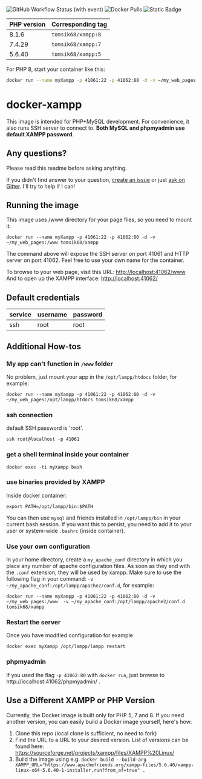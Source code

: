 ![GitHub Workflow Status (with event)](https://img.shields.io/github/actions/workflow/status/tomsik68/docker-xampp/docker-image.yml?link=https%3A%2F%2Fgithub.com%2Ftomsik68%2Fdocker-xampp%2Factions%2Fworkflows%2Fdocker-image.yml)
![Docker Pulls](https://img.shields.io/docker/pulls/tomsik68/xampp?style=for-the-badge)
![Static Badge](https://img.shields.io/badge/XAMPP%20version-8.2.4-A?style=for-the-badge&link=https%3A%2F%2Fwww.apachefriends.org%2F)


| PHP version | Corresponding tag |
--------------|---------------------
| 8.1.6 | `tomsik68/xampp:8`|
| 7.4.29 | `tomsik68/xampp:7` |
| 5.6.40 | `tomsik68/xampp:5` |

For PHP 8, start your container like this:
```bash
docker run --name myXampp -p 41061:22 -p 41062:80 -d -v ~/my_web_pages:/www tomsik68/xampp:8
```

docker-xampp
===

This image is intended for PHP+MySQL development. For convenience, it also runs SSH server to connect to. __Both MySQL and phpmyadmin use default XAMPP password__.

## Any questions?

Please read this readme before asking anything.

If you didn't find answer to your question, [create an issue](https://github.com/tomsik68/docker-xampp/issues) or just [ask on Gitter](https://gitter.im/docker-xampp/community). I'll try to help if I can!

## Running the image

This image uses /www directory for your page files, so you need to mount it.

```
docker run --name myXampp -p 41061:22 -p 41062:80 -d -v ~/my_web_pages:/www tomsik68/xampp
```
The command above will expose the SSH server on port 41061 and HTTP server on port 41062.
Feel free to use your own name for the container.

To browse to your web page, visit this URL: [http://localhost:41062/www](http://localhost:41062/www)
And to open up the XAMPP interface: [http://localhost:41062/](http://localhost:41062/)

## Default credentials

service | username | password
------- | -------- | ---------
ssh     | root     | root

## Additional How-tos

### My app can't function in `/www` folder

No problem, just mount your app in the `/opt/lampp/htdocs` folder, for example:

```
docker run --name myXampp -p 41061:22 -p 41062:80 -d -v ~/my_web_pages:/opt/lampp/htdocs tomsik68/xampp
```

### ssh connection

default SSH password is 'root'.

```
ssh root@localhost -p 41061
```

### get a shell terminal inside your container

```
docker exec -ti myXampp bash
```

### use binaries provided by XAMPP

Inside docker container:
```
export PATH=/opt/lampp/bin:$PATH
```
You can then use `mysql` and friends installed in `/opt/lampp/bin` in your current bash session. If you want this to persist, you need to add it to your user or system-wide `.bashrc` (inside container).

### Use your own configuration

In your home directory, create a `my_apache_conf` directory in which you place any number of apache configuration files. As soon as they end with the `.conf` extension, they will be used by xampp. Make sure to use the following flag in your command: `-v ~/my_apache_conf:/opt/lampp/apache2/conf.d`, for example:

```
docker run --name myXampp -p 41061:22 -p 41062:80 -d -v ~/my_web_pages:/www  -v ~/my_apache_conf:/opt/lampp/apache2/conf.d tomsik68/xampp
```

### Restart the server

Once you have modified configuration for example
```
docker exec myXampp /opt/lampp/lampp restart
```

### phpmyadmin

If you used the flag `-p 41062:80` with `docker run`, just browse to http://localhost:41062/phpmyadmin/ .

## Use a Different XAMPP or PHP Version

Currently, the Docker image is built only for PHP 5, 7 and 8.
If you need another version, you can easily build a Docker image yourself, here's how:

1. Clone this repo (local clone is sufficient, no need to fork)
2. Find the URL to a URL to your desired version. List of versions can be found here: https://sourceforge.net/projects/xampp/files/XAMPP%20Linux/
3. Build the image using e.g. `docker build --build-arg XAMPP_URL="https://www.apachefriends.org/xampp-files/5.6.40/xampp-linux-x64-5.6.40-1-installer.run?from_af=true" .`

